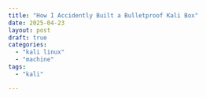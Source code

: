 ```yaml
---
title: "How I Accidently Built a Bulletproof Kali Box"
date: 2025-04-23
layout: post
draft: true
categories:
  - "kali linux"
  - "machine"
tags:
  - "kali"

---
```


